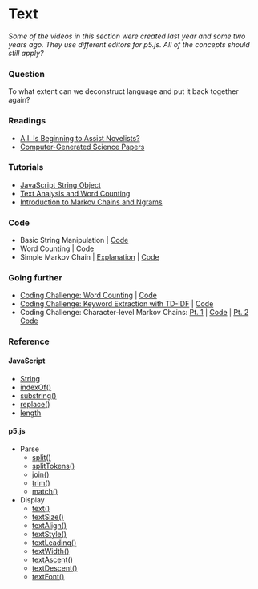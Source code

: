 # Text

*Some of the videos in this section were created last year and some two years ago. They use different editors for p5.js. All of the concepts should still apply?*

### Question
To what extent can we deconstruct language and put it back together again?

### Readings
* [A.I. Is Beginning to Assist Novelists?](https://www.nytimes.com/2018/10/18/technology/ai-is-beginning-to-assist-novelists.html)
* [Computer-Generated Science Papers](http://news.mit.edu/2015/how-three-mit-students-fooled-scientific-journals-0414)

### Tutorials
* [JavaScript String Object](https://www.youtube.com/watch?v=DcoAjEZYies&list=PLRqwX-V7Uu6aoeLx_mWfz6XwtFaD9SkVX&index=5)
* [Text Analysis and Word Counting](https://www.youtube.com/watch?v=tE-ZYXU8A8U)
* [Introduction to Markov Chains and Ngrams](https://www.youtube.com/watch?v=v4kL0OHuxXs)

### Code
* Basic String Manipulation | [Code](https://editor.p5js.org/icm4.0/sketches/cgHx2OeKd)
* Word Counting | [Code](https://editor.p5js.org/icm4.0/sketches/-mE9aOLiU)
* Simple Markov Chain | [Explanation](https://medium.com/@alexkrameris/markov-chain-implementation-in-javascript-a698f371d66f) | [Code](https://editor.p5js.org/icm4.0/sketches/gqA1THrae)

### Going further
* [Coding Challenge: Word Counting](https://www.youtube.com/watch?v=unm0BLor8aE) | [Code](https://github.com/shiffman/A2Z-F17/tree/master/week5-analysis/01_concordance)
* [Coding Challenge: Keyword Extraction with TD-IDF](https://www.youtube.com/watch?v=RPMYV-eb6lI&t=154s) | [Code](https://github.com/shiffman/A2Z-F17/tree/master/week5-analysis/03_tf-idf)
* Coding Challenge: Character-level Markov Chains: [Pt. 1](https://www.youtube.com/watch?v=eGFJ8vugIWA) | [Code](https://github.com/CodingTrain/website/tree/master/CodingChallenges/CC_042.1_markov-chain/P5) | [Pt. 2](https://www.youtube.com/watch?v=9r8CmofnbAQ) [Code](https://github.com/CodingTrain/website/blob/master/CodingChallenges/CC_042.2_markov-chain-names/P5/sketch.js)

### Reference
#### JavaScript
   * [String](https://developer.mozilla.org/en-US/docs/Web/JavaScript/Reference/Global_Objects/String)
   * [indexOf()](https://developer.mozilla.org/en-US/docs/Web/JavaScript/Reference/Global_Objects/String/indexOf)
   * [substring()](https://developer.mozilla.org/en-US/docs/Web/JavaScript/Reference/Global_Objects/String/substring)
   * [replace()](https://developer.mozilla.org/en-US/docs/Web/JavaScript/Reference/Global_Objects/String/replace)
   * [length](https://developer.mozilla.org/en-US/docs/Web/JavaScript/Reference/Global_Objects/String/length)  
#### p5.js
   * Parse
      * [split()](http://p5js.org/reference/#/p5/split)
      * [splitTokens()](http://p5js.org/reference/#/p5/splitTokens)
      * [join()](http://p5js.org/reference/#/p5/join)
      * [trim()](http://p5js.org/reference/#/p5/trim)
      * [match()](http://p5js.org/reference/#/p5/match)
   * Display
      * [text()](http://p5js.org/reference/#/p5/text)
      * [textSize()](http://p5js.org/reference/#/p5/textSize)
      * [textAlign()](http://p5js.org/reference/#/p5/textAlign)
      * [textStyle()](http://p5js.org/reference/#/p5/textStyle)
      * [textLeading()](http://p5js.org/reference/#/p5/textLeading)
      * [textWidth()](http://p5js.org/reference/#/p5/textWidth)
      * [textAscent()](http://p5js.org/reference/#/p5/textAscent)
      * [textDescent()](http://p5js.org/reference/#/p5/textDescent)
      * [textFont()](http://p5js.org/reference/#/p5/textFont)
